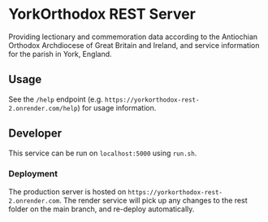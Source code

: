 # YorkOrthodox REST Server

Providing lectionary and commemoration data according to the Antiochian Orthodox Archdiocese of Great Britain and Ireland,
and service information for the parish in York, England.

## Usage

See the `/help` endpoint (e.g. `https://yorkorthodox-rest-2.onrender.com/help`)
for usage information.

## Developer

This service can be run on `localhost:5000` using `run.sh`.

### Deployment

The production server is hosted on `https://yorkorthodox-rest-2.onrender.com`.
The render service will pick up any changes to the rest folder on the main branch, and re-deploy
automatically.
